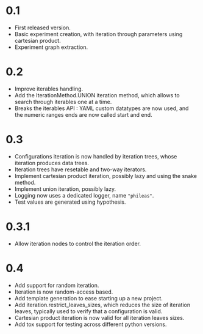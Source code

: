 # 0.1

- First released version.
- Basic experiment creation, with iteration through parameters using cartesian
  product.
- Experiment graph extraction.

# 0.2

- Improve iterables handling.
- Add the IterationMethod.UNION iteration method, which allows to search
  through iterables one at a time.
- Breaks the iterables API : YAML custom datatypes are now used, and the numeric
  ranges ends are now called start and end.

# 0.3

- Configurations iteration is now handled by iteration trees, whose iteration
  produces data trees.
- Iteration trees have resetable and two-way iterators.
- Implement cartesian product iteration, possibly lazy and using the snake
  method.
- Implement union iteration, possibly lazy.
- Logging now uses a dedicated logger, name `"phileas"`.
- Test values are generated using hypothesis.

# 0.3.1

- Allow iteration nodes to control the iteration order.

# 0.4

- Add support for random iteration.
- Iteration is now random-access based.
- Add template generation to ease starting up a new project.
- Add iteration.restrict_leaves_sizes, which reduces the size of iteration
  leaves, typically used to verify that a configuration is valid.
- Cartesian product iteration is now valid for all iteration leaves sizes.
- Add tox support for testing across different python versions.
